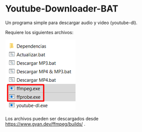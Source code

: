# Youtube-Downloader-BAT
Un programa simple para descargar audio y video (youtube-dl).

Requiere los siguientes archivos: 

![RequisitosV1](https://raw.githubusercontent.com/jhurlop3004/Youtube-Downloader-BAT/main/assets/RequisitosV1.png)

Los archivos pueden ser descargados desde https://www.gyan.dev/ffmpeg/builds/ .

